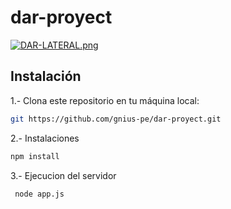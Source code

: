 # dar-proyect

[![DAR-LATERAL.png](https://i.postimg.cc/rp00Xpc7/DAR-LATERAL.png)](https://postimg.cc/cKW4f0vc)

## Instalación

1.- Clona este repositorio en tu máquina local:
   ```bash
   git https://github.com/gnius-pe/dar-proyect.git
   ```

2.- Instalaciones 
   ```bash
   npm install
   ```

3.- Ejecucion del servidor
   ```bash
    node app.js
   ```
